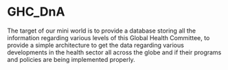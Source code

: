 # GHC_DnA
The target of our mini world is to provide a database storing all the information regarding various levels of this Global Health Committee, to provide a simple architecture to get the data regarding various developments in the health sector all across the globe and if their programs and policies are being implemented properly. 
